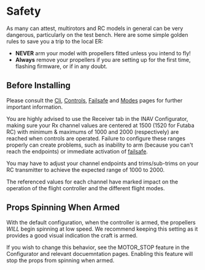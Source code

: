 # Safety

As many can attest, multirotors and RC models in general can be very dangerous, particularly on the test bench. Here are some simple golden rules to save you a trip to the local ER:
* **NEVER** arm your model with propellers fitted unless you intend to fly!
* **Always** remove your propellers if you are setting up for the first time, flashing firmware, or if in any doubt.

## Before Installing

Please consult the [Cli](Cli.md), [Controls](Controls.md), [Failsafe](Failsafe.md) and [Modes](https://github.com/iNavFlight/inav/wiki/Modes) 
pages for further important information.

You are highly advised to use the Receiver tab in the INAV Configurator, making sure your Rx channel 
values are centered at 1500 (1520 for Futaba RC) with minimum & maximums of 1000 and 2000 (respectively) 
are reached when controls are operated.  Failure to configure these ranges properly can create
problems, such as inability to arm (because you can't reach the endpoints) or immediate activation of
[failsafe](Failsafe.md).

You may have to adjust your channel endpoints and trims/sub-trims on your RC transmitter to achieve the 
expected range of 1000 to 2000.

The referenced values for each channel have marked impact on the operation of the flight controller and the 
different flight modes.

## Props Spinning When Armed
With the default configuration, when the controller is armed, the propellers *WILL* begin spinning at low speed.
We recommend keeping this setting as it provides a good visual indication the craft is armed.

If you wish to change this behavior, see the MOTOR_STOP feature in the Configurator and relevant docuemntation pages.
Enabling this feature will stop the props from spinning when armed.
